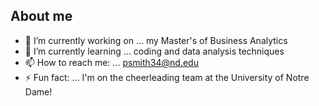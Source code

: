 ## About me

- 🔭 I’m currently working on ... my Master's of Business Analytics 
- 🌱 I’m currently learning ... coding and data analysis techniques 
- 📫 How to reach me: ... psmith34@nd.edu 
- ⚡ Fun fact: ... I'm on the cheerleading team at the University of Notre Dame! 
